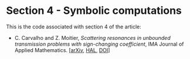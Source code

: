 # Section 4 - Symbolic computations

This is the code associated with section 4 of the article:

- C. Carvalho and Z. Moitier, _Scattering resonances in unbounded transmission problems with sign-changing coefficient_, IMA Journal of Applied Mathematics. [[arXiv](https://arxiv.org/abs/2010.07583), [HAL](https://hal.science/hal-02965993), [DOI](https://doi.org/10.1093/imamat/hxad005)]
